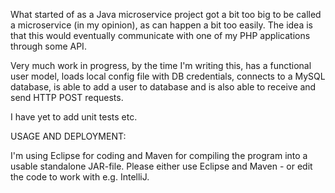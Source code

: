 What started of as a Java microservice project got a bit too big to be called a microservice (in my opinion), as can happen a bit too easily. The idea is that this would eventually communicate with one of my PHP applications through some API.

Very much work in progress, by the time I'm writing this, has a functional user model, loads local config file with DB credentials, connects to a MySQL database, is able to add a user to database and is also able to receive and send HTTP POST requests.

I have yet to add unit tests etc.

USAGE AND DEPLOYMENT:

I'm using Eclipse for coding and Maven for compiling the program into a usable standalone JAR-file. Please either use Eclipse and Maven - or edit the code to work with e.g. IntelliJ.
